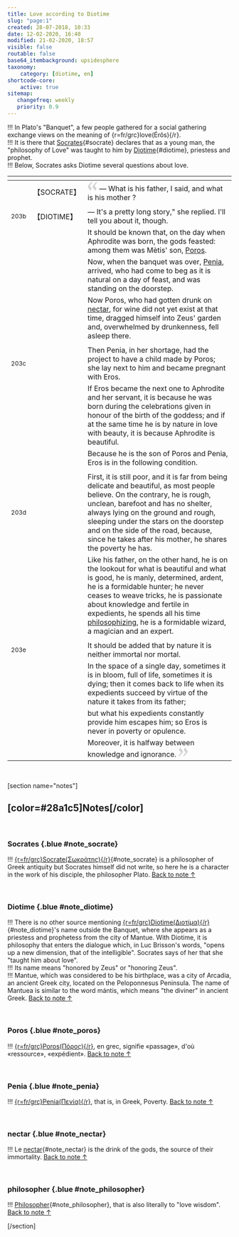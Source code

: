 ```yaml
---
title: Love according to Diotime
slug: "page:1"
created: 28-07-2018, 10:33
date: 12-02-2020, 16:40
modified: 21-02-2020, 18:57
visible: false
routable: false
base64_itembackground: upsidesphere
taxonomy:
    category: [diotime, en]
shortcode-core:
    active: true
sitemap:
   changefreq: weekly
   priority: 0.9
---
```

!!! In Plato's "Banquet", a few people gathered for a social gathering exchange views on the meaning of {r=fr/grc}love(Érôs){/r}.  
!!! It is there that [Socrates][6]{#socrate} declares that as a young man, the "philosophy of Love" was taught to him by [Diotime][5]{#diotime}, priestess and prophet.  
!!! Below, Socrates asks Diotime several questions about love.

<div id="translation-text-rousi" markdown="1">

| <span hidden>hidden</span> | <span hidden>hidden</span> | <span hidden>hidden</span> |
| - | - | - |
|  | 【SOCRATE】 | <span><svg xmlns="http://www.w3.org/2000/svg" width="22px" height="22px" viewBox="0 0 78 78" fill="lightgrey" opacity="1"><path d="M76.5 9.0009L57.0898 32.605c-.88226 1.10283-.88226 1.54397-.88226 1.76454 0 1.10286 1.76455 3.30857 2.8674 4.632l13.0167 14.99877L61.50123 74.9545 50.4727 59.51456c-2.87047-3.97028-10.80793-15.88413-10.80793-19.19267 0-1.76458.6617-2.4263 6.6171-9.7051C60.8395 12.74754 63.04522 10.98297 70.98575 3.0455L76.5 9.00092zm-38.16172 0L18.9281 32.605c-.88228 1.10283-.88228 1.54397-.88228 1.76454 0 1.10286 1.76457 3.30857 2.86742 4.632L33.92688 54.0003 23.3395 74.9545 12.30793 59.51456C9.44053 55.54428 1.5 43.63043 1.5 40.3219c0-1.76458.6617-2.4263 6.6171-9.7051C22.67475 12.74754 24.88043 10.98297 32.82097 3.0455l5.51732 5.9554z"/></svg></span> — What is his father, I said, and what is his mother ? |
|  |  |  |
| <sup>203b</sup> | 【DIOTIME】 |  — It's a pretty long story," she replied. I'll tell you about it, though. |
|  |  | It should be known that, on the day when Aphrodite was born, the gods feasted: among them was Mètis' son, <a id="poros" href="/blog/ja/eros#note_poros">Poros</a>. |
|  |  | Now, when the banquet was over, <a id="penia" href="/blog/ja/eros#note_penia">Penia</a>, arrived, who had come to beg as it is natural on a day of feast, and was standing on the doorstep. |
|  |  | Now Poros, who had gotten drunk on  <a id="nectar" href="/blog/ja/eros#note_nectar">nectar</a>, for wine did not yet exist at that time, dragged himself into Zeus' garden and, overwhelmed by drunkenness, fell asleep there. |
|  |  |  |
| <sup>203c</sup> |  | Then Penia, in her shortage, had the project to have a child made by Poros; she lay next to him and became pregnant with Eros. |
|  |  | If Eros became the next one to Aphrodite and her servant, it is because he was born during the celebrations given in honour of the birth of the goddess; and if at the same time he is by nature in love with beauty, it is because Aphrodite is beautiful. |
|  |  | Because he is the son of Poros and Penia, Eros is in the following condition. |
|  |  |  |
| <sup>203d</sup> |  | First, it is still poor, and it is far from being delicate and beautiful, as most people believe. On the contrary, he is rough, unclean, barefoot and has no shelter, always lying on the ground and rough, sleeping under the stars on the doorstep and on the side of the road, because, since he takes after his mother, he shares the poverty he has. |
|  |  | Like his father, on the other hand, he is on the lookout for what is beautiful and what is good, he is manly, determined, ardent, he is a formidable hunter; he never ceases to weave tricks, he is passionate about knowledge and fertile in expedients, he spends all his time <a id="philosopher" href="/blog/ja/eros#note_philosopher">philosophizing</a>, he is a formidable wizard, a magician and an expert. |
|  |  |  |
| <sup>203e</sup> |  | It should be added that by nature it is neither immortal nor mortal. |
|  |  | In the space of a single day, sometimes it is in bloom, full of life, sometimes it is dying; then it comes back to life when its expedients succeed by virtue of the nature it takes from its father; |
|  |  | but what his expedients constantly provide him escapes him; so Eros is never in poverty or opulence. |
|  |  | Moreover, it is halfway between knowledge and ignorance. <span><svg xmlns="http://www.w3.org/2000/svg" width="22px" height="22px" viewBox="0 0 78 78" fill="lightgrey" opacity="1"><path d="M1.5 68.9991L20.9102 45.395c.88226-1.10283.88226-1.54397.88226-1.76454 0-1.10286-1.76455-3.30857-2.8674-4.632L5.90836 23.9997 16.49877 3.0455 27.5273 18.48544c2.87047 3.97028 10.80793 15.88413 10.80793 19.19267 0 1.76458-.6617 2.4263-6.6171 9.7051C17.1605 65.25246 14.95478 67.01703 7.01425 74.9545L1.5 68.99908zm38.16172 0L59.0719 45.395c.88228-1.10283.88228-1.54397.88228-1.76454 0-1.10286-1.76457-3.30857-2.86742-4.632L44.07312 23.9997 54.6605 3.0455l11.03157 15.43992C68.55947 22.45572 76.5 34.36957 76.5 37.6781c0 1.76458-.6617 2.4263-6.6171 9.7051C55.32526 65.25246 53.11957 67.01703 45.17904 74.9545l-5.51732-5.9554z"/></svg></span> |

</div> 

<br>

[section name="notes"]

## [color=#28a1c5]Notes[/color]

<br>

### Socrates {.blue #note_socrate}

!!! [{r=fr/grc}Socrate(Σωκράτης){/r}][601]{#note_socrate} is a philosopher of Greek antiquity but Socrates himself did not write, so here he is a character in the work of his disciple, the philosopher Plato. [Back to note ↑][601]

<br>

### Diotime {.blue #note_diotime}

!!! There is no other source mentioning [{r=fr/grc}Diotime(Διοτίμα){/r}][501]{#note_diotime}'s name outside the Banquet, where she appears as a priestess and prophetess from the city of Mantue. With Diotime, it is philosophy that enters the dialogue which, in Luc Brisson's words, "opens up a new dimension, that of the intelligible". Socrates says of her that she "taught him about love".        
!!! Its name means "honored by Zeus" or "honoring Zeus".  
!!! Mantue, which was considered to be his birthplace, was a city of Arcadia, an ancient Greek city, located on the Peloponnesus Peninsula. The name of Mantuea is similar to the word mántis, which means "the diviner" in ancient Greek. [Back to note ↑][501]

<br>

### Poros {.blue #note_poros}

!!! [{r=fr/grc}Poros(Πόρος){/r}][101], en grec, signifie «passage», d'où «ressource», «expédient». [Back to note ↑][101]

<br>

### Penia {.blue #note_penia}

!!! [{r=fr/grc}Penia(Πενία){/r}][201], that is, in Greek, Poverty. [Back to note ↑][201]

<br>

### nectar {.blue #note_nectar}

!!! Le [nectar][301]{#note_nectar} is the drink of the gods, the source of their immortality. [Back to note ↑][301]

<br>

### philosopher {.blue #note_philosopher}

!!! [Philosopher][401]{#note_philosopher}, that is also literally to "love wisdom". [Back to note ↑][401]

[/section]

[1]: /eros#note_poros "Poros"
[101]: /eros#poros "Poros"
[2]: /eros#note_penia "Penia"
[201]: /eros#penia "Penia"
[3]: /eros#note_nectar "nectar"
[301]: /eros#nectar "nectar"
[4]: /eros#note_philosopher "Philosopher"
[401]: /eros#philosopher "Philosopher"
[5]: /eros#note_diotime "Diotime"
[501]: /eros#diotime "Diotime"
[6]: /eros#note_socrate "Socrate"
[601]: /eros#socrate "Socrate"